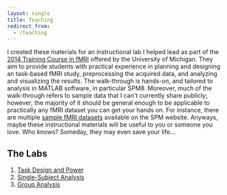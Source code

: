 ```yaml
---
layout: single
title: Teaching
redirect_from:
  - /teaching
---
```


I created these materials for an instructional lab I helped lead as part of the  [2014 Training Course in fMRI](http://sitemaker.umich.edu/fmri.training.course/home) offered by the University of Michigan. They aim to provide students with practical experience in planning and designing an task-based fMRI study, preprocessing the acquired data, and analyzing and visualizing the results. The walk-through is hands-on, and tailored to analysis in MATLAB software, in particular SPM8. Moreover, much of the walk-through refers to sample data that I can't currently share publicly; however, the majority of it should be general enough to be applicable to practically any fMRI dataset you can get your hands on. For instance, there are multiple  [sample fMRI datasets](http://www.fil.ion.ucl.ac.uk/spm/data/) available on the SPM website. Anyways, maybe these instructional materials will be useful to you or someone you love. Who knows? Someday, they may even save your life...

## The Labs

1.  [Task Design and Power](/resources/teaching/task-design-and-power/)
2.  [Single-Subject Analysis](/resources/teaching/single-subject-analysis/)
3.  [Group Analysis](/resources/teaching/group-analysis/)



